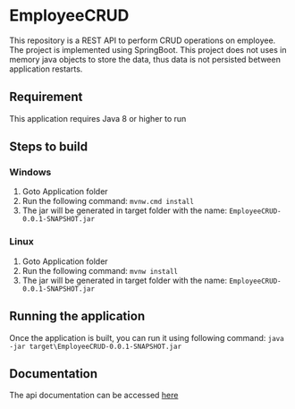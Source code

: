 # EmployeeCRUD
 This repository is a REST API to perform CRUD operations on employee.
 The project is implemented using SpringBoot.
 This project does not uses in memory java objects to store the data, thus data is not persisted between application restarts.
## Requirement
This application requires Java 8 or higher to run

## Steps to build
### Windows
1. Goto Application folder
2. Run the following command:
 `mvnw.cmd install`
3. The jar will be generated in target folder with the name: `EmployeeCRUD-0.0.1-SNAPSHOT.jar`
 
### Linux
1. Goto Application folder
2. Run the following command:
 `mvnw install`
3. The jar will be generated in target folder with the name: `EmployeeCRUD-0.0.1-SNAPSHOT.jar` 

## Running the application
Once the application is built, you can run it using following command: `java -jar target\EmployeeCRUD-0.0.1-SNAPSHOT.jar`

## Documentation
The api documentation can be accessed [here](https://documenter.getpostman.com/view/139681/TWDRtLBA)
